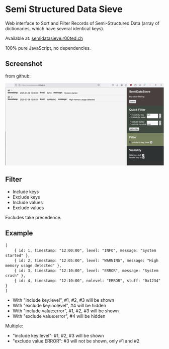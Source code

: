 # Semi Structured Data Sieve

Web interface to 
Sort and Filter Records of Semi-Structured Data (array of dictionaries, which have several identical keys). 

Available at: [semidatasieve.r00ted.ch](https://semidatasieve.r00ted.ch)

100% pure JavaScript, no dependencies.


## Screenshot

from github:

![Screenshot](https://raw.githubusercontent.com/dobin/SemiDataSieve/master/doc/screenshot.png)


## Filter 

* Include keys
* Exclude keys
* Include values
* Exclude values

Excludes take precedence.


## Example

```
[
    { id: 1, timestamp: "12:00:00", level: "INFO", message: "System started" },
    { id: 2, timestamp: "12:05:00", level: "WARNING", message: "High memory usage detected" },
    { id: 3, timestamp: "12:10:00", level: "ERROR", message: "System crash" },
    { id: 4, timestamp: "12:10:00", nolevel: "ERROR", stuff: "0x1234" }
]
```

* With "include key:level", #1, #2, #3 will be shown
* With "exclude key:nolevel", #4 will be hidden
* With "include value:error", #1, #2, #3 will be shown
* With "exclude value:error", #4 will be hidden

Multiple: 
* "include key:level": #1, #2, #3 will be shown
* "exclude value:ERROR": #3 will not be shown, only #1 and #2


